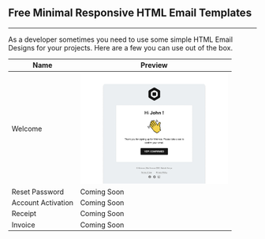 ## Free Minimal Responsive HTML Email Templates

---

As a developer sometimes you need to use some simple HTML Email Designs for your projects. Here are a few you can use out of the box.

| Name               | Preview                                         |
| ------------------ | ----------------------------------------------- |
| Welcome            | <img src="screenshots/Welcome.jpg" width="300"> |
| Reset Password     | Coming Soon                                     |
| Account Activation | Coming Soon                                     |
| Receipt            | Coming Soon                                     |
| Invoice            | Coming Soon                                     |
